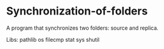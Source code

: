 # Synchronization-of-folders
A program that synchronizes two folders: source and replica.

Libs:
pathlib
os
filecmp
stat
sys
shutil
